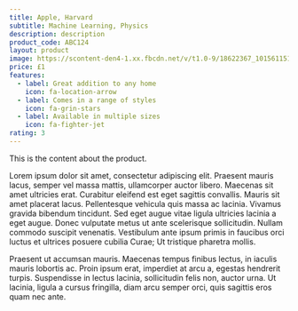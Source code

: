 ```yaml
---
title: Apple, Harvard
subtitle: Machine Learning, Physics
description: description
product_code: ABC124
layout: product
image: https://scontent-den4-1.xx.fbcdn.net/v/t1.0-9/18622367_10156115137788222_7715125916698107423_n.jpg?_nc_cat=106&_nc_sid=174925&_nc_oc=AQnhGWTDfKtAKuNJwPysElp7uKUEOHrmT704Pn0J1j7xk6GrSlVReUEFpCiQUG3cEU8&_nc_ht=scontent-den4-1.xx&oh=e6ca463df95c664fff0cae46e2758996&oe=5EB6749D
price: £1
features:
  - label: Great addition to any home
    icon: fa-location-arrow
  - label: Comes in a range of styles
    icon: fa-grin-stars
  - label: Available in multiple sizes
    icon: fa-fighter-jet
rating: 3
---
```


This is the content about the product.

Lorem ipsum dolor sit amet, consectetur adipiscing elit. Praesent mauris lacus, semper vel massa mattis, ullamcorper auctor libero. Maecenas sit amet ultricies erat. Curabitur eleifend est eget sagittis convallis. Mauris sit amet placerat lacus. Pellentesque vehicula quis massa ac lacinia. Vivamus gravida bibendum tincidunt. Sed eget augue vitae ligula ultricies lacinia a eget augue. Donec vulputate metus ut ante scelerisque sollicitudin. Nullam commodo suscipit venenatis. Vestibulum ante ipsum primis in faucibus orci luctus et ultrices posuere cubilia Curae; Ut tristique pharetra mollis.

Praesent ut accumsan mauris. Maecenas tempus finibus lectus, in iaculis mauris lobortis ac. Proin ipsum erat, imperdiet at arcu a, egestas hendrerit turpis. Suspendisse in lectus lacinia, sollicitudin felis non, auctor urna. Ut lacinia, ligula a cursus fringilla, diam arcu semper orci, quis sagittis eros quam nec ante.

